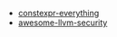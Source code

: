 - [constexpr-everything](https://github.com/trailofbits/constexpr-everything)
- [awesome-llvm-security](https://github.com/gmh5225/awesome-llvm-security)
